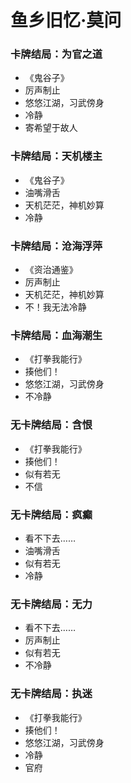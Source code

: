 
# 鱼乡旧忆·莫问

### 卡牌结局：为官之道
- 《鬼谷子》
- 厉声制止
- 悠悠江湖，习武傍身
- 冷静
- 寄希望于故人

### 卡牌结局：天机楼主
- 《鬼谷子》
- 油嘴滑舌
- 天机茫茫，神机妙算
- 冷静

### 卡牌结局：沧海浮萍
- 《资治通鉴》
- 厉声制止
- 天机茫茫，神机妙算
- 不！我无法冷静

### 卡牌结局：血海潮生
- 《打拳我能行》
- 揍他们！
- 悠悠江湖，习武傍身
- 不冷静

### 无卡牌结局：含恨
- 《打拳我能行》
- 揍他们！
- 似有若无
- 不信

### 无卡牌结局：疯癫
- 看不下去……
- 油嘴滑舌
- 似有若无
- 冷静

### 无卡牌结局：无力
- 看不下去……
- 厉声制止
- 似有若无
- 不冷静

### 无卡牌结局：执迷
- 《打拳我能行》
- 揍他们！
- 悠悠江湖，习武傍身
- 冷静
- 官府


